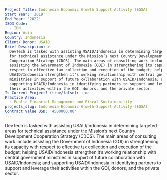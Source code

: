 ```yaml
---
Project Title: Indonesia Economic Growth Support Activity (EGSA)
Start Year: '2019'
End Year: '2022'
ISO3 Code:
  - IDN
Region: Asia
Country: Indonesia
Client/ Donor: USAID
Brief Description: >-
  DevTech is tasked with assisting USAID/Indonesia in determining targeted areas
  for technical assistance under the Mission’s next Country Development
  Cooperation Strategy (CDCS). The main areas of consulting work include
  assisting the Government of Indonesia (GOI) in strengthening its capacity with
  respect to effective tax collection and execution of the budget; helping
  USAID/Indonesia strengthen it’s working relationship with central government
  ministries in support of future collaboration with USAID/Indonesia; and
  supporting USAID/Indonesia in identifying partners to support and leverage
  their activities within the GOI, donors, and the private sector.
Is Current Project? (true/false): true
Practice Area:
  - Public Financial Management and Fiscal Sustainability
projects_slug: Indonesia-Economic-Growth-Support-Activity-(EGSA)
Contract Value USD: '4500000.00'
---
```

DevTech is tasked with assisting USAID/Indonesia in determining targeted areas for technical assistance under the Mission’s next Country Development Cooperation Strategy (CDCS). The main areas of consulting work include assisting the Government of Indonesia (GOI) in strengthening its capacity with respect to effective tax collection and execution of the budget; helping USAID/Indonesia strengthen it’s working relationship with central government ministries in support of future collaboration with USAID/Indonesia; and supporting USAID/Indonesia in identifying partners to support and leverage their activities within the GOI, donors, and the private sector.
